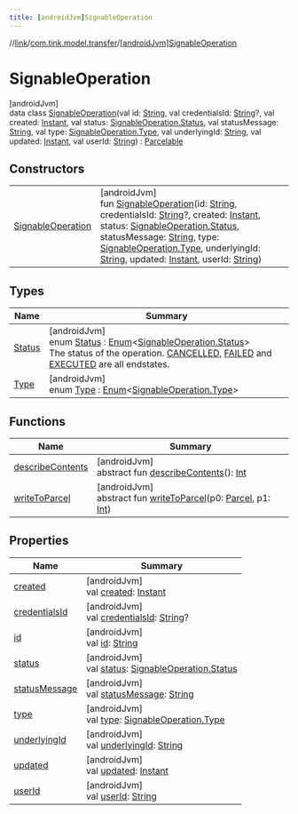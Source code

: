 ```yaml
---
title: [androidJvm]SignableOperation
---
```

//[link](../../../index.html)/[com.tink.model.transfer](../index.html)/[[androidJvm]SignableOperation](index.html)



# SignableOperation



[androidJvm]\
data class [SignableOperation](index.html)(val id: [String](https://kotlinlang.org/api/latest/jvm/stdlib/kotlin/-string/index.html), val credentialsId: [String](https://kotlinlang.org/api/latest/jvm/stdlib/kotlin/-string/index.html)?, val created: [Instant](https://developer.android.com/reference/kotlin/java/time/Instant.html), val status: [SignableOperation.Status](-status/index.html), val statusMessage: [String](https://kotlinlang.org/api/latest/jvm/stdlib/kotlin/-string/index.html), val type: [SignableOperation.Type](-type/index.html), val underlyingId: [String](https://kotlinlang.org/api/latest/jvm/stdlib/kotlin/-string/index.html), val updated: [Instant](https://developer.android.com/reference/kotlin/java/time/Instant.html), val userId: [String](https://kotlinlang.org/api/latest/jvm/stdlib/kotlin/-string/index.html)) : [Parcelable](https://developer.android.com/reference/kotlin/android/os/Parcelable.html)



## Constructors


| | |
|---|---|
| [SignableOperation](-signable-operation.html) | [androidJvm]<br>fun [SignableOperation](-signable-operation.html)(id: [String](https://kotlinlang.org/api/latest/jvm/stdlib/kotlin/-string/index.html), credentialsId: [String](https://kotlinlang.org/api/latest/jvm/stdlib/kotlin/-string/index.html)?, created: [Instant](https://developer.android.com/reference/kotlin/java/time/Instant.html), status: [SignableOperation.Status](-status/index.html), statusMessage: [String](https://kotlinlang.org/api/latest/jvm/stdlib/kotlin/-string/index.html), type: [SignableOperation.Type](-type/index.html), underlyingId: [String](https://kotlinlang.org/api/latest/jvm/stdlib/kotlin/-string/index.html), updated: [Instant](https://developer.android.com/reference/kotlin/java/time/Instant.html), userId: [String](https://kotlinlang.org/api/latest/jvm/stdlib/kotlin/-string/index.html)) |


## Types


| Name | Summary |
|---|---|
| [Status](-status/index.html) | [androidJvm]<br>enum [Status](-status/index.html) : [Enum](https://kotlinlang.org/api/latest/jvm/stdlib/kotlin/-enum/index.html)&lt;[SignableOperation.Status](-status/index.html)&gt; <br>The status of the operation. [CANCELLED](-status/-c-a-n-c-e-l-l-e-d/index.html), [FAILED](-status/-f-a-i-l-e-d/index.html) and [EXECUTED](-status/-e-x-e-c-u-t-e-d/index.html) are all endstates. |
| [Type](-type/index.html) | [androidJvm]<br>enum [Type](-type/index.html) : [Enum](https://kotlinlang.org/api/latest/jvm/stdlib/kotlin/-enum/index.html)&lt;[SignableOperation.Type](-type/index.html)&gt; |


## Functions


| Name | Summary |
|---|---|
| [describeContents](../../com.tink.service.provider/[android-jvm]-provider-filter/index.html#-1578325224%2FFunctions%2F-812656150) | [androidJvm]<br>abstract fun [describeContents](../../com.tink.service.provider/[android-jvm]-provider-filter/index.html#-1578325224%2FFunctions%2F-812656150)(): [Int](https://kotlinlang.org/api/latest/jvm/stdlib/kotlin/-int/index.html) |
| [writeToParcel](../../com.tink.service.provider/[android-jvm]-provider-filter/index.html#-1754457655%2FFunctions%2F-812656150) | [androidJvm]<br>abstract fun [writeToParcel](../../com.tink.service.provider/[android-jvm]-provider-filter/index.html#-1754457655%2FFunctions%2F-812656150)(p0: [Parcel](https://developer.android.com/reference/kotlin/android/os/Parcel.html), p1: [Int](https://kotlinlang.org/api/latest/jvm/stdlib/kotlin/-int/index.html)) |


## Properties


| Name | Summary |
|---|---|
| [created](created.html) | [androidJvm]<br>val [created](created.html): [Instant](https://developer.android.com/reference/kotlin/java/time/Instant.html) |
| [credentialsId](credentials-id.html) | [androidJvm]<br>val [credentialsId](credentials-id.html): [String](https://kotlinlang.org/api/latest/jvm/stdlib/kotlin/-string/index.html)? |
| [id](id.html) | [androidJvm]<br>val [id](id.html): [String](https://kotlinlang.org/api/latest/jvm/stdlib/kotlin/-string/index.html) |
| [status](status.html) | [androidJvm]<br>val [status](status.html): [SignableOperation.Status](-status/index.html) |
| [statusMessage](status-message.html) | [androidJvm]<br>val [statusMessage](status-message.html): [String](https://kotlinlang.org/api/latest/jvm/stdlib/kotlin/-string/index.html) |
| [type](type.html) | [androidJvm]<br>val [type](type.html): [SignableOperation.Type](-type/index.html) |
| [underlyingId](underlying-id.html) | [androidJvm]<br>val [underlyingId](underlying-id.html): [String](https://kotlinlang.org/api/latest/jvm/stdlib/kotlin/-string/index.html) |
| [updated](updated.html) | [androidJvm]<br>val [updated](updated.html): [Instant](https://developer.android.com/reference/kotlin/java/time/Instant.html) |
| [userId](user-id.html) | [androidJvm]<br>val [userId](user-id.html): [String](https://kotlinlang.org/api/latest/jvm/stdlib/kotlin/-string/index.html) |

